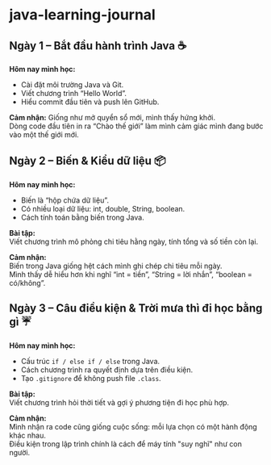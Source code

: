 # java-learning-journal

## Ngày 1 – Bắt đầu hành trình Java ☕
**Hôm nay mình học:**
- Cài đặt môi trường Java và Git.
- Viết chương trình “Hello World”.
- Hiểu commit đầu tiên và push lên GitHub.

**Cảm nhận:**
Giống như mở quyển sổ mới, mình thấy hứng khởi.  
Dòng code đầu tiên in ra “Chào thế giới” làm mình cảm giác mình đang bước vào một thế giới mới.


## Ngày 2 – Biến & Kiểu dữ liệu 📦
**Hôm nay mình học:**
- Biến là “hộp chứa dữ liệu”.
- Có nhiều loại dữ liệu: int, double, String, boolean.
- Cách tính toán bằng biến trong Java.

**Bài tập:**  
Viết chương trình mô phỏng chi tiêu hằng ngày, tính tổng và số tiền còn lại.

**Cảm nhận:**  
Biến trong Java giống hệt cách mình ghi chép chi tiêu mỗi ngày.  
Mình thấy dễ hiểu hơn khi nghĩ “int = tiền”, “String = lời nhắn”, “boolean = có/không”.
## Ngày 3 – Câu điều kiện & Trời mưa thì đi học bằng gì ☔
**Hôm nay mình học:**
- Cấu trúc `if / else if / else` trong Java.
- Cách chương trình ra quyết định dựa trên điều kiện.
- Tạo `.gitignore` để không push file `.class`.

**Bài tập:**  
Viết chương trình hỏi thời tiết và gợi ý phương tiện đi học phù hợp.

**Cảm nhận:**  
Mình nhận ra code cũng giống cuộc sống: mỗi lựa chọn có một hành động khác nhau.  
Điều kiện trong lập trình chính là cách để máy tính "suy nghĩ" như con người.
